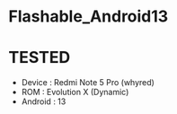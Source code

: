 # Flashable_Android13

# TESTED
+ Device  : Redmi Note 5 Pro (whyred)
+ ROM     : Evolution X (Dynamic)
+ Android : 13
